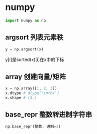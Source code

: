# numpy
```python
import numpy as np
```
## argsort 列表元素秩
```python
y = np.argsort(x)
```
y[i]是sorted(x)[i]在x中的下标
## array 创建向量/矩阵
```py
x = np.array([1, 2, 3])
x.dtype # dtype('int64')
x.shape # (3,)
```
## base_repr 整数转进制字符串
```py
np.base_repr(整数, 进制=2)
```
